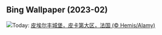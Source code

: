 ## Bing Wallpaper (2023-02)
![](https://www.bing.com/th?id=OHR.SunriseCastle_ZH-CN6235928386_UHD.jpg&w=1000)Today: [皮埃尔丰城堡，皮卡第大区，法国 (© Hemis/Alamy)](https://www.bing.com/th?id=OHR.SunriseCastle_ZH-CN6235928386_UHD.jpg)